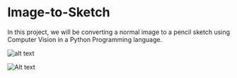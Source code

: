 # Image-to-Sketch

In this project, we will be converting a normal image to a pencil sketch using Computer Vision in a Python Programming language.


![alt text](http://https://github.com/vinodnayak08/Image-to-Sketch/blob/main/IMG_20191005_102322.png/to/img.png)

![Alt text](relative/https://github.com/vinodnayak08/Image-to-Sketch/blob/main/IMG_20191005_102322.png/to/img.jpg?raw=true "Title")
